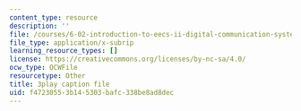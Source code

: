 ```yaml
---
content_type: resource
description: ''
file: /courses/6-02-introduction-to-eecs-ii-digital-communication-systems-fall-2012/f47230553b145303bafc338be8ad8dec_WafWLM41pQ0.vtt
file_type: application/x-subrip
learning_resource_types: []
license: https://creativecommons.org/licenses/by-nc-sa/4.0/
ocw_type: OCWFile
resourcetype: Other
title: 3play caption file
uid: f4723055-3b14-5303-bafc-338be8ad8dec
---
```

